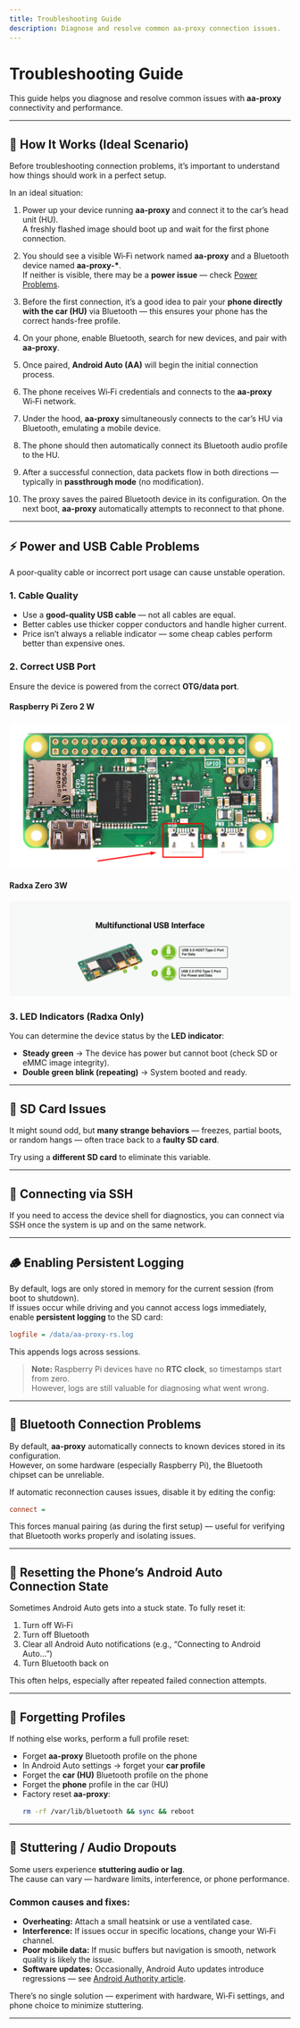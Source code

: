 ```yaml
---
title: Troubleshooting Guide
description: Diagnose and resolve common aa-proxy connection issues.
---
```


# Troubleshooting Guide

This guide helps you diagnose and resolve common issues with **aa-proxy** connectivity and performance.

---

## 🧭 How It Works (Ideal Scenario)

Before troubleshooting connection problems, it’s important to understand how things should work in a perfect setup.

In an ideal situation:

1. Power up your device running **aa-proxy** and connect it to the car’s head unit (HU).  
   A freshly flashed image should boot up and wait for the first phone connection.

2. You should see a visible Wi‑Fi network named **aa-proxy** and a Bluetooth device named **aa-proxy-\***.  
   If neither is visible, there may be a **power issue** — check [Power Problems](#-power-and-usb-cable-problems).

3. Before the first connection, it’s a good idea to pair your **phone directly with the car (HU)** via Bluetooth — this ensures your phone has the correct hands-free profile.

4. On your phone, enable Bluetooth, search for new devices, and pair with **aa-proxy**.

5. Once paired, **Android Auto (AA)** will begin the initial connection process.

6. The phone receives Wi‑Fi credentials and connects to the **aa-proxy** Wi‑Fi network.

7. Under the hood, **aa-proxy** simultaneously connects to the car’s HU via Bluetooth, emulating a mobile device.

8. The phone should then automatically connect its Bluetooth audio profile to the HU.

9. After a successful connection, data packets flow in both directions — typically in **passthrough mode** (no modification).

10. The proxy saves the paired Bluetooth device in its configuration. On the next boot, **aa-proxy** automatically attempts to reconnect to that phone.

---

## ⚡ Power and USB Cable Problems

A poor-quality cable or incorrect port usage can cause unstable operation.

### 1. Cable Quality
- Use a **good-quality USB cable** — not all cables are equal.
- Better cables use thicker copper conductors and handle higher current.
- Price isn’t always a reliable indicator — some cheap cables perform better than expensive ones.

### 2. Correct USB Port

Ensure the device is powered from the correct **OTG/data port**.

#### Raspberry Pi Zero 2 W
![Raspberry Pi Zero 2 W ports](./images/rpi-zero2w-ports.png)

#### Radxa Zero 3W
![Radxa Zero 3W ports](./images/radxa-zero3w-ports.jpg)

### 3. LED Indicators (Radxa Only)

You can determine the device status by the **LED indicator**:

- **Steady green** → The device has power but cannot boot (check SD or eMMC image integrity).  
- **Double green blink (repeating)** → System booted and ready.

---

## 💽 SD Card Issues

It might sound odd, but **many strange behaviors** — freezes, partial boots, or random hangs — often trace back to a **faulty SD card**.

Try using a **different SD card** to eliminate this variable.

---

## 🔐 Connecting via SSH

If you need to access the device shell for diagnostics, you can connect via SSH once the system is up and on the same network.

---

## 🪵 Enabling Persistent Logging

By default, logs are only stored in memory for the current session (from boot to shutdown).  
If issues occur while driving and you cannot access logs immediately, enable **persistent logging** to the SD card:

```ini
logfile = /data/aa-proxy-rs.log
```

This appends logs across sessions.

> **Note:** Raspberry Pi devices have no **RTC clock**, so timestamps start from zero.  
> However, logs are still valuable for diagnosing what went wrong.

---

## 📶 Bluetooth Connection Problems

By default, **aa-proxy** automatically connects to known devices stored in its configuration.  
However, on some hardware (especially Raspberry Pi), the Bluetooth chipset can be unreliable.

If automatic reconnection causes issues, disable it by editing the config:

```ini
connect =
```

This forces manual pairing (as during the first setup) — useful for verifying that Bluetooth works properly and isolating issues.

---

## 🔄 Resetting the Phone’s Android Auto Connection State

Sometimes Android Auto gets into a stuck state. To fully reset it:

1. Turn off Wi‑Fi  
2. Turn off Bluetooth  
3. Clear all Android Auto notifications (e.g., “Connecting to Android Auto...”)  
4. Turn Bluetooth back on

This often helps, especially after repeated failed connection attempts.

---

## 🧹 Forgetting Profiles

If nothing else works, perform a full profile reset:

- Forget **aa-proxy** Bluetooth profile on the phone  
- In Android Auto settings → forget your **car profile**  
- Forget the **car (HU)** Bluetooth profile on the phone  
- Forget the **phone** profile in the car (HU)  
- Factory reset **aa-proxy**:
  ```bash
  rm -rf /var/lib/bluetooth && sync && reboot
  ```

---

## 🎵 Stuttering / Audio Dropouts

Some users experience **stuttering audio or lag**.  
The cause can vary — hardware limits, interference, or phone performance.

### Common causes and fixes:
- **Overheating:** Attach a small heatsink or use a ventilated case.  
- **Interference:** If issues occur in specific locations, change your Wi‑Fi channel.  
- **Poor mobile data:** If music buffers but navigation is smooth, network quality is likely the issue.  
- **Software updates:** Occasionally, Android Auto updates introduce regressions — see [Android Authority article](https://www.androidauthority.com/android-auto-stuttering-music-3597082/).

There’s no single solution — experiment with hardware, Wi‑Fi settings, and phone choice to minimize stuttering.

---
